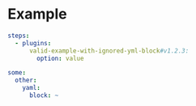 # Example

```yml
steps:
  - plugins:
      valid-example-with-ignored-yml-block#v1.2.3:
        option: value
```

```yml
some:
  other:
    yaml:
      block: ~
```